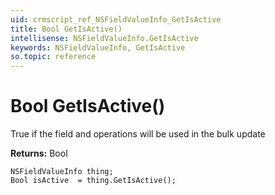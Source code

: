 ```yaml
---
uid: crmscript_ref_NSFieldValueInfo_GetIsActive
title: Bool GetIsActive()
intellisense: NSFieldValueInfo.GetIsActive
keywords: NSFieldValueInfo, GetIsActive
so.topic: reference
---
```


# Bool GetIsActive()

True if the field and operations will be used in the bulk update

**Returns:** Bool

```crmscript
NSFieldValueInfo thing;
Bool isActive  = thing.GetIsActive();
```

